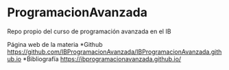 # ProgramacionAvanzada
 Repo propio del curso de programación avanzada en el IB


Página web de la materia
*Github
https://github.com/IBProgramacionAvanzada/IBProgramacionAvanzada.github.io
*Bibliografía
https://ibprogramacionavanzada.github.io/
